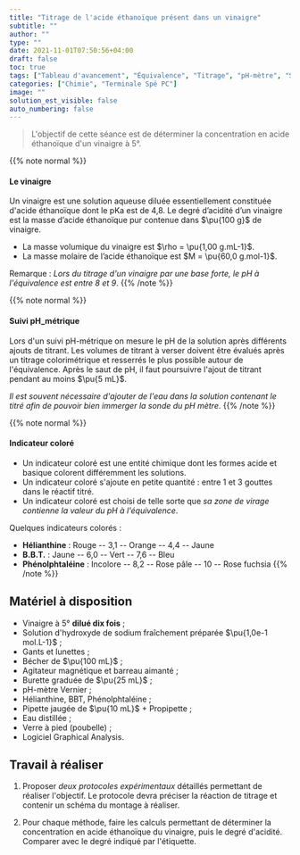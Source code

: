 ```yaml
---
title: "Titrage de l'acide éthanoïque présent dans un vinaigre"
subtitle: ""
author: ""
type: ""
date: 2021-11-01T07:50:56+04:00
draft: false
toc: true
tags: ["Tableau d'avancement", "Équivalence", "Titrage", "pH-mètre", "Suivi pH-métrique"]
categories: ["Chimie", "Terminale Spé PC"]
image: ""
solution_est_visible: false
auto_numbering: false
---
```


> L'objectif de cette séance est de déterminer la concentration en acide éthanoïque d'un vinaigre à 5°.

{{% note normal %}}

#### Le vinaigre

Un vinaigre est une solution aqueuse diluée essentiellement constituée d'acide éthanoïque dont le $\text{pKa}$ est de 4,8. Le degré d’acidité d’un vinaigre est la masse d’acide éthanoïque pur contenue dans $\pu{100 g}$ de vinaigre.

- La masse volumique du vinaigre est $\rho = \pu{1,00 g.mL-1}$.
- La masse molaire de l’acide éthanoïque est $M = \pu{60,0 g.mol-1}$.

Remarque
: *Lors du titrage d'un vinaigre par une base forte, le pH à l'équivalence est entre 8 et 9*.
{{% /note %}}

{{% note normal %}}

#### Suivi pH_métrique

Lors d'un suivi pH-métrique on mesure le pH de la solution après différents ajouts de titrant. Les volumes de titrant à verser doivent être évalués après un titrage colorimétrique et resserrés le plus possible autour de l'équivalence. Après le saut de pH, il faut poursuivre l'ajout de titrant pendant au moins $\pu{5 mL}$.

*Il est souvent nécessaire d'ajouter de l'eau dans la solution contenant le titré afin de pouvoir bien immerger la sonde du pH mètre*.
{{% /note %}}

{{% note normal %}}

#### Indicateur coloré

- Un indicateur coloré est une entité chimique dont les formes acide et basique colorent différemment les solutions.
- Un indicateur coloré s'ajoute en petite quantité : entre 1 et 3 gouttes dans le réactif titré.
- Un indicateur coloré est choisi de telle sorte que *sa zone de virage contienne la valeur du pH à l'équivalence*.

Quelques indicateurs colorés
:

- **Hélianthine** : Rouge -- 3,1 -- Orange -- 4,4 -- Jaune
- **B.B.T.** : Jaune -- 6,0 -- Vert -- 7,6 -- Bleu
- **Phénolphtaléine** : Incolore -- 8,2 -- Rose pâle -- 10 -- Rose fuchsia
{{% /note %}}

## Matériel à disposition

- Vinaigre à 5° **dilué dix fois**&nbsp;;
- Solution d'hydroxyde de sodium fraîchement préparée $\pu{1,0e-1 mol.L-1}$&nbsp;;
- Gants et lunettes&nbsp;;
- Bécher de $\pu{100 mL}$&nbsp;;
- Agitateur magnétique et barreau aimanté&nbsp;;
- Burette graduée de $\pu{25 mL}$&nbsp;;
- pH-mètre Vernier&nbsp;;
- Hélianthine, BBT, Phénolphtaléine&nbsp;;
- Pipette jaugée de $\pu{10 mL}$ + Propipette&nbsp;;
- Eau distillée&nbsp;;
- Verre à pied (poubelle)&nbsp;;
- Logiciel Graphical Analysis.

## Travail à réaliser

1. Proposer *deux protocoles expérimentaux* détaillés permettant de réaliser l'objectif. Le protocole devra préciser la réaction de titrage et contenir un schéma du montage à réaliser.

2. Pour chaque méthode, faire les calculs permettant de déterminer la concentration en acide éthanoïque du vinaigre, puis le degré d'acidité. Comparer avec le degré indiqué par l'étiquette.
